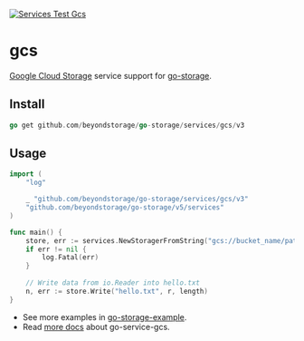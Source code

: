 [![Services Test Gcs](https://github.com/beyondstorage/go-storage/actions/workflows/services-test-gcs.yml/badge.svg)](https://github.com/beyondstorage/go-storage/actions/workflows/services-test-gcs.yml)

# gcs

[Google Cloud Storage](https://cloud.google.com/storage/) service support for [go-storage](https://github.com/beyondstorage/go-storage).

## Install

```go
go get github.com/beyondstorage/go-storage/services/gcs/v3
```

## Usage

```go
import (
	"log"

	_ "github.com/beyondstorage/go-storage/services/gcs/v3"
	"github.com/beyondstorage/go-storage/v5/services"
)

func main() {
	store, err := services.NewStoragerFromString("gcs://bucket_name/path/to/workdir?credential=file:<absolute_path_to_token_file>&project_id=<google_cloud_project_id>")
	if err != nil {
		log.Fatal(err)
	}
	
	// Write data from io.Reader into hello.txt
	n, err := store.Write("hello.txt", r, length)
}
```

- See more examples in [go-storage-example](https://github.com/beyondstorage/go-storage-example).
- Read [more docs](https://beyondstorage.io/docs/go-storage/services/gcs) about go-service-gcs.
